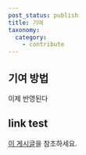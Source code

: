 ```yaml
---
post_status: publish
title: 기여
taxonomy:
  category:
    - contribute
---
```


## 기여 방법
이제 반영된다

## link test
[이 게시글](/category1/image-test.md)을 참조하세요.
